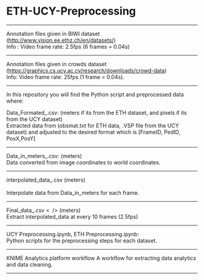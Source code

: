 # ETH-UCY-Preprocessing

------------------------------------------------------------------------------------------------------------------
Annotation files given in BIWI dataset (http://www.vision.ee.ethz.ch/en/datasets/) <br />
Info : Video frame rate: 2.5fps (6 frames = 0.04s)

------------------------------------------------------------------------------------------------------------------
Annotation files given in crowds dataset (https://graphics.cs.ucy.ac.cy/research/downloads/crowd-data) <br />
Info: Video frame rate: 25fps (1 frame = 0.04s). 

------------------------------------------------------------------------------------------------------------------

In this repository you will find the Python script and preprocessed data where: <br />

Data_Formated_<file name>.csv:        (meters if its from the ETH dataset, and pixels if its from the UCY dataset)    <br />
Extracted data from (obsmat.txt for ETH data, .VSP file from the UCY dataset) and adjusted to the desired format which is [FrameID, PedID, PosX,PosY]
  
-------------------------------------------------------------------------------------------------------------------  

Data_in_meters_<file name>.csv:     (meters) <br />
Data converted from image coordinates to world coordinates.                               
                                        
--------------------------------------------------------------------------------------------------------------------

interpolated_data_<file name>.csv    (meters) <br />                             
Interpolate data from Data_in_meters for each frame.

--------------------------------------------------------------------------------------------------------------------  

Final_data_<file name>.csv  <&nbsp; />  (meters)           
Extract interpolated_data at every 10 frames (2.5fps)            
                               

--------------------------------------------------------------------------------------------------------------------
UCY Preprocessing.ipynb,   ETH Preprocessing.ipynb: <br />
Python scripts for the preprocessing steps for each dataset.

--------------------------------------------------------------------------------------------------------------------
KNIME Analytics platform workflow     A workflow for extracting data analytics and data cleaning.
  
--------------------------------------------------------------------------------------------------------------------
